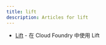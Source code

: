 ```yaml
---
title: lift
description: Articles for lift
---
```


* [Lift](/frameworks/scala/lift.html) - 在 Cloud Foundry 中使用 Lift
